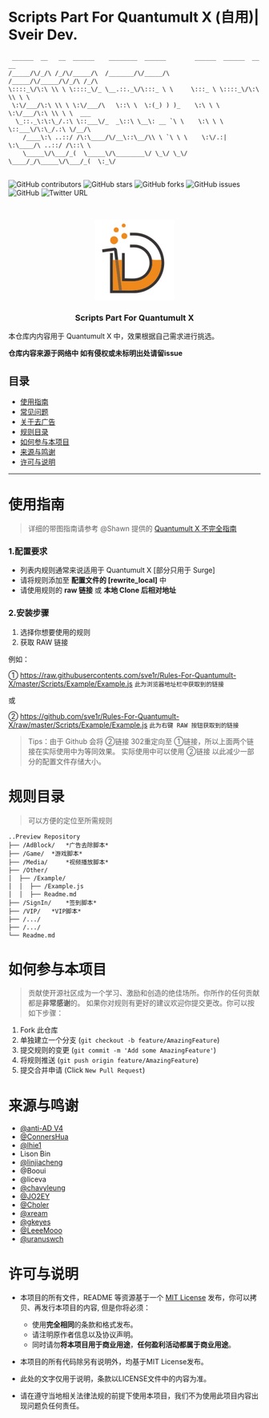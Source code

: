 

# Scripts Part For Quantumult X (自用)| Sveir Dev.


<!-- PROJECT SHIELDS -->

```
 ______  __   __  ______    ________  ______        ______  ______  __   __           
/_____/\/_/\ /_/\/_____/\  /_______/\/_____/\      /_____/\/_____/\/_/\ /_/\          
\::::_\/\:\ \\ \ \::::_\/_ \__.::._\/\:::_ \ \     \:::_ \ \::::_\/\:\ \\ \ \         
 \:\/___/\:\ \\ \ \:\/___/\   \::\ \  \:(_) ) )_    \:\ \ \ \:\/___/\:\ \\ \ \  ___   
  \_::._\:\:\_/.:\ \::___\/_  _\::\ \__\: __ `\ \    \:\ \ \ \::___\/\:\_/.:\ \/__/\  
    /____\:\ ..::/ /\:\____/\/__\::\__/\\ \ `\ \ \    \:\/.:| \:\____/\ ..::/ /\::\ \ 
    \_____\/\___/_(  \_____\/\________\/ \_\/ \_\/     \____/_/\_____\/\___/_(  \:_\/ 
                                                                                 
```
![GitHub contributors](https://img.shields.io/github/contributors/sve1r/Rules-For-Quantumult-X?style=for-the-badge)
![GitHub stars](https://img.shields.io/github/stars/sve1r/Rules-For-Quantumult-X?color=ffd700&style=for-the-badge)
![GitHub forks](https://img.shields.io/github/forks/sve1r/Rules-For-Quantumult-X?color=60c5ba&style=for-the-badge)
![GitHub issues](https://img.shields.io/github/issues/sve1r/Rules-For-Quantumult-X?color=1E90FF&style=for-the-badge)
![GitHub](https://img.shields.io/github/license/sve1r/Rules-For-Quantumult-X?style=for-the-badge)
![Twitter URL](https://img.shields.io/twitter/url?label=Twitter&logo=Twitter&color=e85a71&style=for-the-badge&url=https%3A%2F%2Ftwitter.com%2FSveirH)

<!-- PROJECT LOGO -->
<br />

<p align="center">
  <a href="https://github.com/sve1r/Rules-For-Quantumult-X/">
    <img src="../images/logo.png" alt="Logo" width="160" height="160">
  </a>

  <h3 align="center">Scripts Part For Quantumult X</h3>

  本仓库内内容用于 Quantumult X 中，效果根据自己需求进行挑选。

  **仓库内容来源于网络中 如有侵权或未标明出处请留issue**
</p>


## 目录
- [使用指南](#1️⃣使用指南)
- [常见问题](#2️⃣常见问题)
- [关于去广告](#3️⃣关于去广告)
- [规则目录](#4️⃣规则目录)
- [如何参与本项目](#5️⃣如何参与本项目)
- [来源与鸣谢](#6️⃣来源与鸣谢)
- [许可与说明](#7️⃣许可与说明)
-----


# **使用指南**
>详细的带图指南请参考 @Shawn 提供的 [Quantumult X 不完全指南](https://www.notion.so/Quantumult-X-1d32ddc6e61c4892ad2ec5ea47f00917#bb2dce7c01114955bbdbbd222f2a5fcf)
### 1.配置要求
 - 列表内规则通常来说适用于 Quantumult X [部分只用于 Surge]
 - 请将规则添加至 **配置文件的 [rewrite_local]** 中
 - 请使用规则的 **raw 链接** 或 **本地 Clone 后相对地址**

### 2.安装步骤

1. 选择你想要使用的规则
2. 获取 RAW 链接
 
例如：

① https://raw.githubusercontents.com/sve1r/Rules-For-Quantumult-X/master/Scripts/Example/Example.js `此为浏览器地址栏中获取到的链接`

或

② https://github.com/sve1r/Rules-For-Quantumult-X/raw/master/Scripts/Example/Example.js `此为右键 RAW 按钮获取到的链接`

>Tips：由于 Github 会将 ②链接 302重定向至 ①链接，所以上面两个链接在实际使用中为等同效果。
实际使用中可以使用 ②链接 以此减少一部分的配置文件存储大小。

# **规则目录**
>可以方便的定位至所需规则

```
..Preview Repository
├── /AdBlock/   *广告去除脚本*
├── /Game/  *游戏脚本*
├── /Media/     *视频播放脚本*
├── /Other/
│  ├── /Example/
│  │  ├── /Example.js
│  │  ├── Readme.md
├── /SignIn/    *签到脚本*
├── /VIP/   *VIP脚本*
├── /.../
├── /.../
└── Readme.md
```

# **如何参与本项目**

>贡献使开源社区成为一个学习、激励和创造的绝佳场所。你所作的任何贡献都是**非常感谢**的。
如果你对规则有更好的建议欢迎你提交更改。你可以按如下步骤：

1. Fork 此仓库
2. 单独建立一个分支 (`git checkout -b feature/AmazingFeature`)
3. 提交规则的变更 (`git commit -m 'Add some AmazingFeature'`)
4. 将规则推送 (`git push origin feature/AmazingFeature`)
5. 提交合并申请 (Click `New Pull Request`)



# **来源与鸣谢**
- [@anti-AD V4](https://github.com/privacy-protection-tools/anti-AD)
- [@ConnersHua](https://github.com/ConnersHua)
- [@lhie1](https://github.com/lhie1)
- Lison Bin
- [@linjiacheng](https://github.com/linjiacheng)
- @Booui
- @liceva
- [@chavyleung](https://github.com/chavyleung/scripts)
- [@JO2EY](https://github.com/JO2EY) 
- [@Choler](https://github.com/Choler)
- [@xream](https://github.com/xream)
- [@gkeyes](https://github.com/gkeyes)
- [@LeeeMooo](https://github.com/LeeeMooo)
- [@uranuswch](https://github.com/uranuswch)

# **许可与说明**

- 本项目的所有文件，README 等资源基于一个 [MIT License](LICENSE) 发布，你可以拷贝、再发行本项目的内容, 但是你将必须：
  - 使用**完全相同**的条款和格式发布。
  - 请注明原作者信息以及协议声明。
  - 同时请勿**将本项目用于商业用途**，**任何盈利活动都属于商业用途**。
  

- 本项目的所有代码除另有说明外，均基于MIT License发布。

- 此处的文字仅用于说明，条款以LICENSE文件中的内容为准。

- 请在遵守当地相关法律法规的前提下使用本项目，我们不为使用此项目内容出现问题负任何责任。




